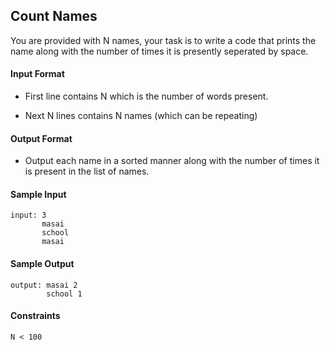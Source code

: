 ## **Count Names**

You are provided with N names, your task is to write a code that prints the name along with the number of times it is presently seperated by space.

#### **Input Format**

- First line contains N which is the number of words present.

- Next N lines contains N names (which can be repeating)

#### **Output Format**

- Output each name in a sorted manner along with the number of times it is present in the list of names.

#### **Sample Input**
    input: 3 
           masai
           school
           masai 

#### **Sample Output**
    output: masai 2
            school 1

#### **Constraints**
    N < 100